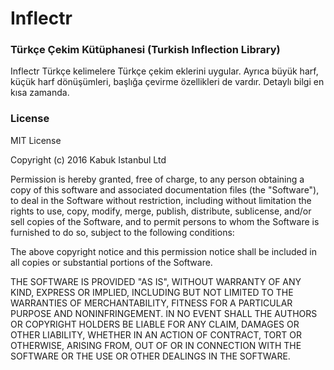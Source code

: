 # Inflectr
### Türkçe Çekim Kütüphanesi (Turkish Inflection Library)

Inflectr Türkçe kelimelere Türkçe çekim eklerini uygular. Ayrıca büyük harf, küçük harf dönüşümleri, başlığa çevirme özellikleri de vardır. Detaylı bilgi en kısa zamanda.

### License

MIT License

Copyright (c) 2016 Kabuk Istanbul Ltd

Permission is hereby granted, free of charge, to any person obtaining a copy
of this software and associated documentation files (the "Software"), to deal
in the Software without restriction, including without limitation the rights
to use, copy, modify, merge, publish, distribute, sublicense, and/or sell
copies of the Software, and to permit persons to whom the Software is
furnished to do so, subject to the following conditions:

The above copyright notice and this permission notice shall be included in all
copies or substantial portions of the Software.

THE SOFTWARE IS PROVIDED "AS IS", WITHOUT WARRANTY OF ANY KIND, EXPRESS OR
IMPLIED, INCLUDING BUT NOT LIMITED TO THE WARRANTIES OF MERCHANTABILITY,
FITNESS FOR A PARTICULAR PURPOSE AND NONINFRINGEMENT. IN NO EVENT SHALL THE
AUTHORS OR COPYRIGHT HOLDERS BE LIABLE FOR ANY CLAIM, DAMAGES OR OTHER
LIABILITY, WHETHER IN AN ACTION OF CONTRACT, TORT OR OTHERWISE, ARISING FROM,
OUT OF OR IN CONNECTION WITH THE SOFTWARE OR THE USE OR OTHER DEALINGS IN THE
SOFTWARE.
